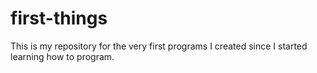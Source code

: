 # first-things
This is my repository for the very first programs I created since I started learning how to program.
